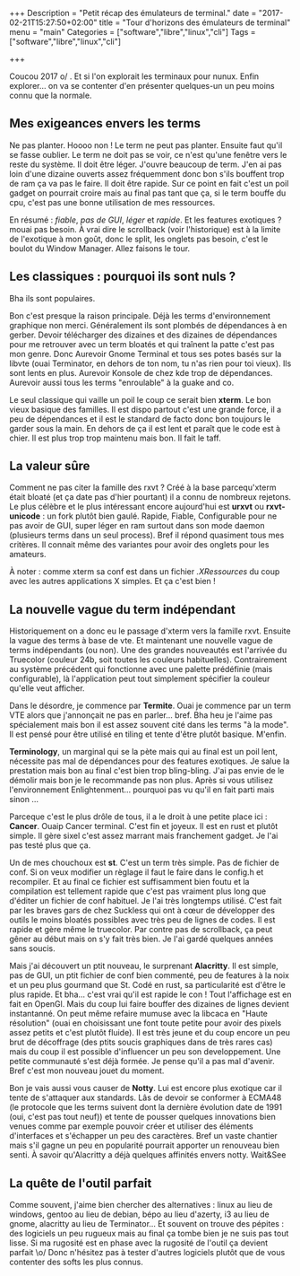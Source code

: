 +++
Description = "Petit récap des émulateurs de terminal."
date = "2017-02-21T15:27:50+02:00"
title = "Tour d'horizons des émulateurs de terminal"
menu = "main"
Categories = ["software","libre","linux","cli"]
Tags = ["software","libre","linux","cli"]

+++

Coucou 2017 o/ . Et si l'on explorait les terminaux pour nunux. Enfin explorer… on va se contenter d'en présenter quelques-un un peu moins connu que la normale.

## Mes exigeances envers les terms
Ne pas planter. Hoooo non ! Le term ne peut pas planter. Ensuite faut qu'il se fasse oublier. Le term ne doit pas se voir, ce n'est qu'une fenêtre vers le reste du système. Il doit être léger. J'ouvre beaucoup de term. J'en ai pas loin d'une dizaine ouverts assez fréquemment donc bon s'ils bouffent trop de ram ça va pas le faire. Il doit être rapide. Sur ce point en fait c'est un poil gadget on pourrait croire mais au final pas tant que ça, si le term bouffe du cpu, c'est pas une bonne utilisation de mes ressources.

En résumé : *fiable*, *pas de GUI*, *léger* et *rapide*. Et les features exotiques ? mouai pas besoin. À vrai dire le scrollback (voir l'historique) est à la limite de l'exotique à mon goût, donc le split, les onglets pas besoin, c'est le boulot du Window Manager. Allez faisons le tour.

## Les classiques : pourquoi ils sont nuls ?
Bha ils sont populaires.

Bon c'est presque la raison principale. Déjà les terms d'environnement graphique non merci. Généralement ils sont plombés de dépendances à en gerber. Devoir télécharger des dizaines et des dizaines de dépendances pour me retrouver avec un term bloatés et qui traînent la patte c'est pas mon genre. Donc Aurevoir Gnome Terminal et tous ses potes basés sur la libvte (ouai Terminator, en dehors de ton nom, tu n'as rien pour toi vieux). Ils sont lents en plus. Aurevoir Konsole de chez kde trop de dépendances. Aurevoir aussi tous les terms "enroulable" à la guake and co.

Le seul classique qui vaille un poil le coup ce serait bien **xterm**. Le bon vieux basique des familles. Il est dispo partout c'est une grande force, il a peu de dépendances et il est le standard de facto donc bon toujours le garder sous la main. En dehors de ça il est lent et paraît que le code est à chier. Il est plus trop trop maintenu mais bon. Il fait le taff.

## La valeur sûre
Comment ne pas citer la famille des rxvt ? Créé à la base parcequ'xterm était bloaté (et ça date pas d'hier pourtant) il a connu de nombreux rejetons. Le plus célèbre et le plus intéressant encore aujourd'hui est **urxvt** ou **rxvt-unicode** : un fork plutôt bien gaulé. Rapide, Fiable, Configurable pour ne pas avoir de GUI, super léger en ram surtout dans son mode daemon (plusieurs terms dans un seul process). Bref il répond quasiment tous mes critères. Il connait même des variantes pour avoir des onglets pour les amateurs.

À noter : comme xterm sa conf est dans un fichier *.XRessources* du coup avec les autres applications X simples. Et ça c'est bien !

## La nouvelle vague du term indépendant
Historiquement on a donc eu le passage d'xterm vers la famille rxvt. Ensuite la vague des terms à base de vte. Et maintenant une nouvelle vague de terms indépendants (ou non). Une des grandes nouveautés est l'arrivée du Truecolor (couleur 24b, soit toutes les couleurs habituelles). Contrairement au système précédent qui fonctionne avec une palette prédéfinie (mais configurable), là l'application peut tout simplement spécifier la couleur qu'elle veut afficher.

Dans le désordre, je commence par **Termite**. Ouai je commence par un term VTE alors que j'annonçait ne pas en parler… bref. Bha heu je l'aime pas spécialement mais bon il est assez souvent cité dans les terms "à la mode". Il est pensé pour être utilisé en tiling et tente d'être plutôt basique. M'enfin.

**Terminology**, un marginal qui se la pète mais qui au final est un poil lent, nécessite pas mal de dépendances pour des features exotiques. Je salue la prestation mais bon au final c'est bien trop bling-bling. J'ai pas envie de le démolir mais bon je le recommande pas non plus. Après si vous utilisez l'environnement Enlightenment… pourquoi pas vu qu'il en fait parti mais sinon …

Parceque c'est le plus drôle de tous, il a le droit à une petite place ici : **Cancer**. Ouaip Cancer terminal. C'est fin et joyeux. Il est en rust et plutôt simple. Il gère sixel c'est assez marrant mais franchement gadget. Je l'ai pas testé plus que ça.

Un de mes chouchoux est **st**. C'est un term très simple. Pas de fichier de conf. Si on veux modifier un règlage il faut le faire dans le config.h et recompiler. Et au final ce fichier est suffisamment bien foutu et la compilation est tellement rapide que c'est pas vraiment plus long que d'éditer un fichier de conf habituel. Je l'ai très longtemps utilisé. C'est fait par les braves gars de chez Suckless qui ont à cœur de développer des outils le moins bloatés possibles avec très peu de lignes de codes. Il est rapide et gère même le truecolor. Par contre pas de scrollback, ça peut gêner au début mais on s'y fait très bien. Je l'ai gardé quelques années sans soucis.

Mais j'ai découvert un ptit nouveau, le surprenant **Alacritty**. Il est simple, pas de GUI, un ptit fichier de conf bien commenté, peu de features à la noix et un peu plus gourmand que St. Codé en rust, sa particularité est d'être le plus rapide. Et bha… c'est vrai qu'il est rapide le con ! Tout l'affichage est en fait en OpenGl. Mais du coup lui faire bouffer des dizaines de lignes devient instantanné. On peut même refaire mumuse avec la libcaca en "Haute résolution" (ouai en choisissant une font toute petite pour avoir des pixels assez petits et c'est plutôt fluide). Il est très jeune et du coup encore un peu brut de décoffrage (des ptits soucis graphiques dans de très rares cas) mais du coup il est possible d'influencer un peu son developpement. Une petite communauté s'est déjà formée. Je pense qu'il a pas mal d'avenir. Bref c'est mon nouveau jouet du moment.

Bon je vais aussi vous causer de **Notty**. Lui est encore plus exotique car il tente de s'attaquer aux standards. Lâs de devoir se conformer à ECMA48 (le protocole que les terms suivent dont la dernière évolution date de 1991 (oui, c'est pas tout neuf)) et tente de pousser quelques innovations bien venues comme par exemple pouvoir créer et utiliser des éléments d'interfaces et s'échapper un peu des caractères. Bref un vaste chantier mais s'il gagne un peu en popularité pourrait apporter un renouveau bien senti. À savoir qu'Alacritty a déjà quelques affinités envers notty. Wait&See

## La quête de l'outil parfait

Comme souvent, j'aime bien chercher des alternatives : linux au lieu de windows, gentoo au lieu de debian, bépo au lieu d'azerty, i3 au lieu de gnome, alacritty au lieu de Terminator… Et souvent on trouve des pépites : des logiciels un peu rugueux mais au final ça tombe bien je ne suis pas tout lisse. Si ma rugosité est en phase avec la rugosité de l'outil ça devient parfait \o/ Donc n'hésitez pas à tester d'autres logiciels plutôt que de vous contenter des softs les plus connus.

